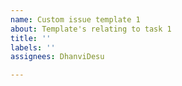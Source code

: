 ```yaml
---
name: Custom issue template 1
about: Template's relating to task 1
title: ''
labels: ''
assignees: DhanviDesu

---
```



